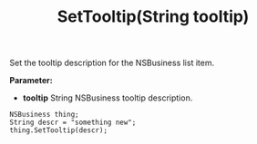 ﻿---
uid: crmscript_ref_NSBusiness_SetTooltip
title: SetTooltip(String tooltip)
intellisense: NSBusiness.SetTooltip
keywords: NSBusiness, SetTooltip
so.topic: reference
---

Set the tooltip description for the NSBusiness list item.

**Parameter:** 
 - **tooltip** String NSBusiness tooltip description.

```crmscript
NSBusiness thing;
String descr = "something new";
thing.SetTooltip(descr);
```

